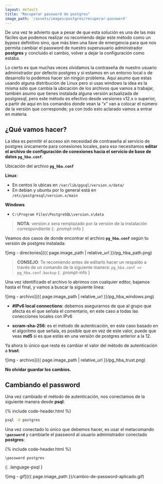 ```yaml
---
layout: default
title: "Recuperar password de postgres"
image_path: '/assets/images/postgres/recuperar-password'
---
```


De una vez te advierto que a pesar de que esta solución es una de las más fáciles que podemos realizar no recomiendo dejar este método como un *bypass* definitivo sino, que más bien una llave de emergencia para que nos permita cambiar el password de nuestro superusuario administrador **postgres** y concluido el cambio, volver a dejar la configuración como estaba.

Lo cierto es que muchas veces olvidamos la contraseña de nuestro usuario administrador por defecto postgres y si estamos en un entorno local o de desarrollo lo podemos hacer sin ningún problema. Aquí asumo que estas usando alguna distribución de Linux pero si usas windows la idea es la misma sólo que cambia la ubicación de los archivos que vamos a trabajar, también asumo que tienes instalada alguna versión actualizada de postgresql, pero este método es efectivo desde versiones v12.x o superior, a partir de aquí en los comandos donde vean la “x” van a colocar el número de la versión que corresponde; ya con todo esto aclarado vamos a entrar en materia.


## ¿Qué vamos hacer?

La idea es permitir el acceso sin necesidad de contraseña al servicio de postgres únicamente para conexiones locales, para eso necesitamos **editar el archivo de configuración de conexiones hacia el servicio de base de datos `pg_hba.conf`**.


Ubicación del archivo **`pg_hba.conf`**

**Linux**: 

- En centos lo ubicas en `/var/lib/pgsql/version.x/data/`
- En debian y ubuntu por lo general está en `/etc/postgresql/version.x/main`

**Windows**

- `C:\Program Files\PostgreSQL\version.x\data`

> **NOTA**: version.x sera remplazado por la versión de la instalación correspondiente
{: .prompt-info }

Veamos dos casos de donde encontrar el archivo **`pg_hba.conf`** según tu versión de postgres instalada:

![img - directories]({{ page.image_path | relative_url }}/pg_hba_path.png)

> **CONSEJO**: Te recomiendo antes de editarlo hacer un respaldo a través de un comando de la siguiente manera: `pg_hba.conf => pg_hba.conf.backup`
{: .prompt-info }

Una vez identificado el archivo lo abrimos con cualquier editor, bajamos hasta el final, y vamos a buscar la siguiente línea:  

![img - archivo]({{ page.image_path | relative_url }}/pg_hba_windows.png)

- **#IPv6 local connections**: debemos asegurarnos de que al grupo que afecta es el que señala el comentario, en este caso a todas las conecciones locales con IPv6

- **scram-sha-256**: es el método de autenticación, en este caso basado en el algoritmo que señala, es posible que en vez de este valor, puede que veas  **md5** si es que estás en una versión de postgres anterior a la 12.

Ya ahora lo único que resta es cambiar el valor del método de autenticación a **trust**:

![img - archivo]({{ page.image_path | relative_url }}/pg_hba_trust.png)

**No olvidar guardar los cambios.**

## Cambiando el password

Una vez cambiado el método de autenticación, nos conectamos de la siguiente manera desde **psql**: 

{% include code-header.html %}
```bash
psql -U postgres
```

Una vez conectado lo único que debemos hacer, es usar el metacomando **`\password`** y cambiarle el password al usuario administrador conectado **postgres**:  

{% include code-header.html %}
```psql
\password postgres
```
{: .language-psql }

![img - gif]({{ page.image_path }}/cambio-de-password-aplicado.gif)

